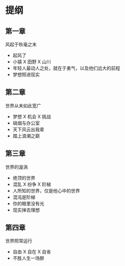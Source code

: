 # 提纲

## 第一章
风起于秋毫之末
* 起风了
* 小镇 X 田野 X 山川
* 年轻人最动人之处，就在于勇气，以及他们远大的前程
* 梦想照进现实

## 第二章
世界从未如此宽广
* 梦想 X 机会 X 挑战
* 硝烟与办公室
* 天下风云出我辈
* 踏上浪潮之巅

## 第三章
世界的漩涡
* 绝顶的世界
* 混乱 X 纷争 X 阶梯
* 人所知的世界，仅是他心中的世界
* 混沌是阶梯
* 你的眼里没有光
* 现实掸去理想

## 第四章
世界照常运行
* 自由 X 自在 X 自省
* 不胜人生一场醉



